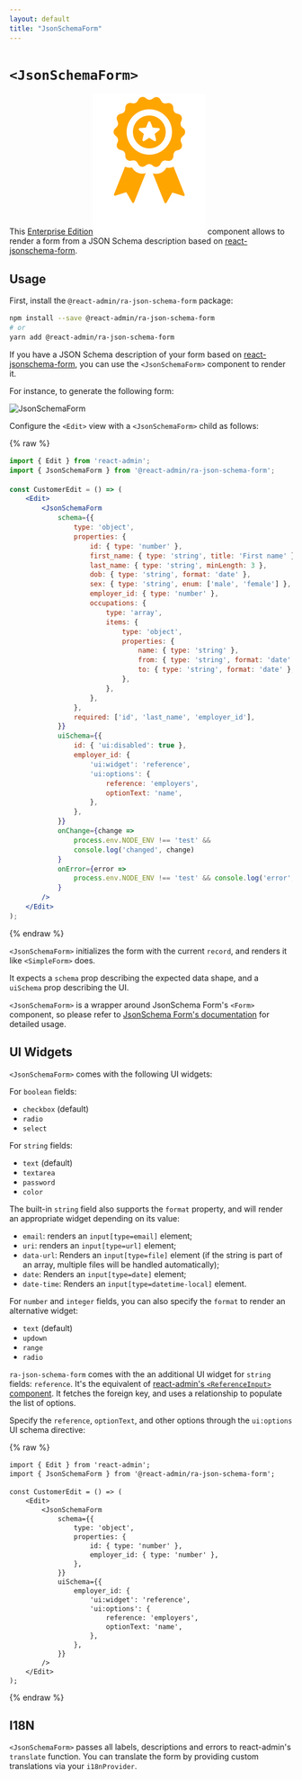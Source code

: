 ```yaml
---
layout: default
title: "JsonSchemaForm"
---
```


# `<JsonSchemaForm>`

This [Enterprise Edition](https://marmelab.com/ra-enterprise)<img class="icon" src="./img/premium.svg" /> component allows to render a form from a JSON Schema description based on [react-jsonschema-form](https://github.com/rjsf-team/react-jsonschema-form).

## Usage

First, install the `@react-admin/ra-json-schema-form` package:

```sh
npm install --save @react-admin/ra-json-schema-form
# or
yarn add @react-admin/ra-json-schema-form
```

If you have a JSON Schema description of your form based on [react-jsonschema-form](https://github.com/rjsf-team/react-jsonschema-form), you can use the `<JsonSchemaForm>` component to render it.

For instance, to generate the following form:

![JsonSchemaForm](https://marmelab.com/ra-enterprise/modules/assets/jsonschemaform.webp)

Configure the `<Edit>` view with a `<JsonSchemaForm>` child as follows:

{% raw %}
```jsx
import { Edit } from 'react-admin';
import { JsonSchemaForm } from '@react-admin/ra-json-schema-form';

const CustomerEdit = () => (
    <Edit>
        <JsonSchemaForm
            schema={{
                type: 'object',
                properties: {
                    id: { type: 'number' },
                    first_name: { type: 'string', title: 'First name' },
                    last_name: { type: 'string', minLength: 3 },
                    dob: { type: 'string', format: 'date' },
                    sex: { type: 'string', enum: ['male', 'female'] },
                    employer_id: { type: 'number' },
                    occupations: {
                        type: 'array',
                        items: {
                            type: 'object',
                            properties: {
                                name: { type: 'string' },
                                from: { type: 'string', format: 'date' },
                                to: { type: 'string', format: 'date' },
                            },
                        },
                    },
                },
                required: ['id', 'last_name', 'employer_id'],
            }}
            uiSchema={{
                id: { 'ui:disabled': true },
                employer_id: {
                    'ui:widget': 'reference',
                    'ui:options': {
                        reference: 'employers',
                        optionText: 'name',
                    },
                },
            }}
            onChange={change =>
                process.env.NODE_ENV !== 'test' &&
                console.log('changed', change)
            }
            onError={error =>
                process.env.NODE_ENV !== 'test' && console.log('error', error)
            }
        />
    </Edit>
);
```
{% endraw %}

`<JsonSchemaForm>` initializes the form with the current `record`, and renders it like `<SimpleForm>` does.

It expects a `schema` prop describing the expected data shape, and a `uiSchema` prop describing the UI.

`<JsonSchemaForm>` is a wrapper around JsonSchema Form's `<Form>` component, so please refer to [JsonSchema Form's documentation](https://react-jsonschema-form.readthedocs.io/en/latest/#usage) for detailed usage.

## UI Widgets

`<JsonSchemaForm>` comes with the following UI widgets:

For `boolean` fields:

-   `checkbox` (default)
-   `radio`
-   `select`

For `string` fields:

-   `text` (default)
-   `textarea`
-   `password`
-   `color`

The built-in `string` field also supports the `format` property, and will render an appropriate widget depending on its value:

-   `email`: renders an `input[type=email]` element;
-   `uri`: renders an `input[type=url]` element;
-   `data-url`: Renders an `input[type=file]` element (if the string is part of an array, multiple files will be handled automatically);
-   `date`: Renders an `input[type=date]` element;
-   `date-time`: Renders an `input[type=datetime-local]` element.

For `number` and `integer` fields, you can also specify the `format` to render an alternative widget:

-   `text` (default)
-   `updown`
-   `range`
-   `radio`

`ra-json-schema-form` comes with the an additional UI widget for `string` fields: `reference`. It's the equivalent of [react-admin's `<ReferenceInput>` component](https://marmelab.com/react-admin/ReferenceInput.html). It fetches the foreign key, and uses a relationship to populate the list of options.

Specify the `reference`, `optionText`, and other options through the `ui:options` UI schema directive:

{% raw %}
```tsx
import { Edit } from 'react-admin';
import { JsonSchemaForm } from '@react-admin/ra-json-schema-form';

const CustomerEdit = () => (
    <Edit>
        <JsonSchemaForm
            schema={{
                type: 'object',
                properties: {
                    id: { type: 'number' },
                    employer_id: { type: 'number' },
                },
            }}
            uiSchema={{
                employer_id: {
                    'ui:widget': 'reference',
                    'ui:options': {
                        reference: 'employers',
                        optionText: 'name',
                    },
                },
            }}
        />
    </Edit>
);
```
{% endraw %}

## I18N

`<JsonSchemaForm>` passes all labels, descriptions and errors to react-admin's `translate` function. You can translate the form by providing custom translations via your `i18nProvider`.
